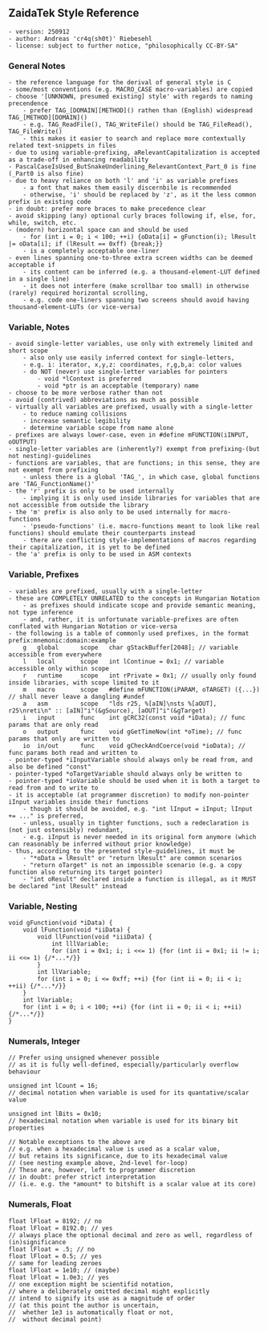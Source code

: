 ## ZaidaTek Style Reference
    - version: 250912
    - author: Andreas 'cr4q(sh0t)' Riebesehl
    - license: subject to further notice, "philosophically CC-BY-SA"

### General Notes
    - the reference language for the derival of general style is C
    - some/most conventions (e.g. MACRO_CASE macro-variables) are copied
    - choose '[UNKNOWN, presumed existing] style' with regards to naming precendence
        - prefer TAG_[DOMAIN][METHOD]() rathen than (English) widespread TAG_[METHOD][DOMAIN]()
        - e.g. TAG_ReadFile(), TAG_WriteFile() should be TAG_FileRead(), TAG_FileWrite()
        - this makes it easier to search and replace more contextually related text-snippets in files
    - due to using variable-prefixing, aRelevantCapitalization is accepted as a trade-off in enhancing readability
    - PascalCaseIsUsed_ButSnakeUnderlining_RelevantContext_Part_0 is fine (_Part0 is also fine)
    - due to heavy reliance on both 'l' and 'i' as variable prefixes
        - a font that makes them easily discernbile is recommended
        - otherwise, 'i' should be replaced by 'z', as it the less common prefix in existing code
    - in doubt: prefer more braces to make precedence clear
    - avoid skipping (any) optional curly braces following if, else, for, while, switch, etc.
    - (modern) horizontal space can and should be used
        - for (int i = 0; i < 100; ++i) {oData[i] = gFunction(i); lResult |= oData[i]; if (lResult == 0xff) {break;}}
        - is a completely acceptable one-liner
    - even lines spanning one-to-three extra screen widths can be deemed acceptable if
        - its content can be inferred (e.g. a thousand-element-LUT defined in a single line)
        - it does not interfere (make scrollbar too small) in otherwise (rarely) required horizontal scrolling,
        - e.g. code one-liners spanning two screens should avoid having thousand-element-LUTs (or vice-versa)

### Variable, Notes
    - avoid single-letter variables, use only with extremely limited and short scope
        - also only use easily inferred context for single-letters,
        - e.g. i: iterator, x,y,z: coordinates, r,g,b,a: color values
        - do NOT (never) use single-letter variables for pointers
            - void *lContext is preferred
            - void *ptr is an acceptable (temporary) name
    - choose to be more verbose rather than not
    - avoid (contrived) abbreviations as much as possible
    - virtually all variables are prefixed, usually with a single-letter
        - to reduce naming collisions
        - increase semantic legibility
        - determine variable scope from name alone
    - prefixes are always lower-case, even in #define mFUNCTION(iINPUT, oOUTPUT)
    - single-letter variables are (inherently?) exempt from prefixing-(but not nesting)-guidelines
    - functions are variables, that are functions; in this sense, they are not exempt from prefixing
        - unless there is a global 'TAG_', in which case, global functions are 'TAG_FunctionName()'
    - the 'r' prefix is only to be used internally
        - implying it is only used inside libraries for variables that are not accessible from outside the library
    - the 'm' prefix is also only to be used internally for macro-functions
        - 'pseudo-functions' (i.e. macro-functions meant to look like real functions) should emulate their counterparts instead
        - there are conflicting style-implementations of macros regarding their capitalization, it is yet to be defined
    - the 'a' prefix is only to be used in ASM contexts

### Variable, Prefixes
    - variables are prefixed, usually with a single-letter
    - these are COMPLETELY UNRELATED to the concepts in Hungarian Notation
        - as prefixes should indicate scope and provide semantic meaning, not type inference
        - and, rather, it is unfortunate variable-prefixes are often conflated with Hungarian Notation or vice-versa
    - the following is a table of commonly used prefixes, in the format prefix:mnemonic:domain:example
        g   global      scope   char gStackBuffer[2048]; // variable accessible from everywhere
        l   local       scope   int lContinue = 0x1; // variable accessible only within scope
        r   runtime     scope   int rPrivate = 0x1; // usually only found inside libraries, with scope limited to it
        m   macro       scope   #define mFUNCTION(iPARAM, oTARGET) ({...}) // shall never leave a dangling #undef
        a   asm         scope   "lds r25, %[aIN]\nsts %[aOUT], r25\nreti\n" :: [aIN]"i"(&gSource), [aOUT]"i"(&gTarget)
        i   input       func    int gCRC32(const void *iData); // func params that are only read
        o   output      func    void gGetTimeNow(int *oTime); // func params that only are written to
        io  in/out      func    void gCheckAndCoerce(void *ioData); // func params both read and written to
    - pointer-typed *iInputVariable should always only be read from, and also be defined "const"
    - pointer-typed *oTargetVariable should always only be written to
    - pointer-typed *ioVariable should be used when it is both a target to read from and to write to
    - it is acceptable (at programmer discretion) to modify non-pointer iInput variables inside their functions
        - though it should be avoided, e.g. "int lInput = iInput; lInput += ..." is preferred,
        - unless, usually in tighter functions, such a redeclaration is (not just ostensibly) redundant,
        - e.g. iInput is never needed in its original form anymore (which can reasonably be inferred without prior knowledge)
    - thus, according to the presented style-guidelines, it must be
        - "*oData = lResult" or "return lResult" are common scenarios
        - "return oTarget" is not an impossible scenario (e.g. a copy function also returning its target pointer)
        - "int oResult" declared inside a function is illegal, as it MUST be declared "int lResult" instead

### Variable, Nesting
    void gFunction(void *iData) {
        void lFunction(void *iiData) {
            void llFunction(void *iiiData) {
                int lllVariable;
                for (int i = 0x1; i; i <<= 1) {for (int ii = 0x1; ii != i; ii <<= 1) {/*...*/}}
            }
            int llVariable;
            for (int i = 0; i <= 0xff; ++i) {for (int ii = 0; ii < i; ++ii) {/*...*/}}
        }
        int lVariable;
        for (int i = 0; i < 100; ++i) {for (int ii = 0; ii < i; ++ii) {/*...*/}}
    }

### Numerals, Integer
	// Prefer using unsigned whenever possible
	// as it is fully well-defined, especially/particularly overflow behaviour
	
	unsigned int lCount = 16;
    // decimal notation when variable is used for its quantative/scalar value
	
    unsigned int lBits = 0x10;
	// hexadecimal notation when variable is used for its binary bit properties
	
	// Notable exceptions to the above are
	// e.g. when a hexadecimal value is used as a scalar value,
	// but retains its significance, due to its hexadecimal value
	// (see nesting example above, 2nd-level for-loop)
	// These are, however, left to programmer discretion
	// in doubt: prefer strict interpretation
	// (i.e. e.g. the *amount* to bitshift is a scalar value at its core)

### Numerals, Float
	float lFloat = 8192; // no
	float lFloat = 8192.0; // yes
	// always place the optional decimal and zero as well, regardless of (in)significance
	float lFloat = .5; // no
	float lFloat = 0.5; // yes
	// same for leading zeroes
	float lFloat = 1e10; // (maybe)
	float lFloat = 1.0e3; // yes
	// one exception might be scientifid notation,
	// where a deliberately omitted decimal might explicitly
	// intend to signify its use as a magnitude of order
	// (at this point the author is uncertain,
	//  whether 1e3 is automatically float or not,
	//  without decimal point)
	

